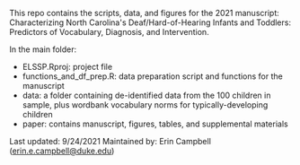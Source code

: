 This repo contains the scripts, data, and figures for the 2021 manuscript: Characterizing North Carolina's Deaf/Hard-of-Hearing Infants and Toddlers: Predictors of Vocabulary, Diagnosis, and Intervention.


In the main folder: 
- ELSSP.Rproj: project file
- functions_and_df_prep.R: data preparation script and functions for the manuscript
- data: a folder containing de-identified data from the 100 children in sample, plus wordbank vocabulary norms for typically-developing children
- paper: contains manuscript, figures, tables, and supplemental materials


Last updated: 9/24/2021
Maintained by: Erin Campbell (erin.e.campbell@duke.edu)
